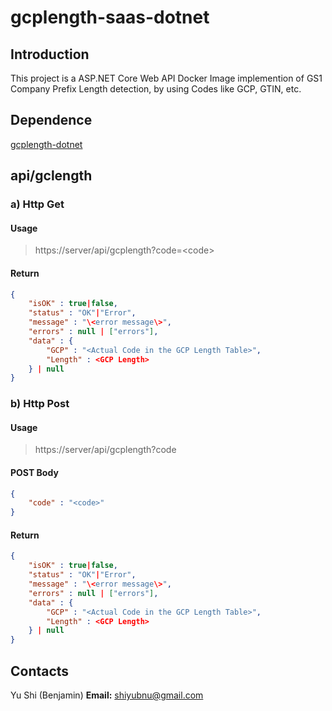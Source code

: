 # gcplength-saas-dotnet

## Introduction

This project is a ASP.NET Core Web API Docker Image implemention of GS1 Company Prefix Length detection, by using Codes like GCP, GTIN, etc.

## Dependence

[gcplength-dotnet](https://github.com/benjamin-shi/gcplength-dotnet/tree/master/gcplength-dotnet)

## api/gclength

### a) Http Get

#### Usage

> https://server/api/gcplength?code=\<code\>

#### Return

```JSON
{
    "isOK" : true|false,
    "status" : "OK"|"Error",
    "message" : "\<error message\>",
    "errors" : null | ["errors"],
    "data" : {
        "GCP" : "<Actual Code in the GCP Length Table>",
        "Length" : <GCP Length>
    } | null
}
```

### b) Http Post

#### Usage

> https://server/api/gcplength?code

#### POST Body

```JSON
{
    "code" : "<code>"
}
```

#### Return

```JSON
{
    "isOK" : true|false,
    "status" : "OK"|"Error",
    "message" : "\<error message\>",
    "errors" : null | ["errors"],
    "data" : {
        "GCP" : "<Actual Code in the GCP Length Table>",
        "Length" : <GCP Length>
    } | null
}
```

## Contacts

Yu Shi (Benjamin)
**Email:** shiyubnu@gmail.com
